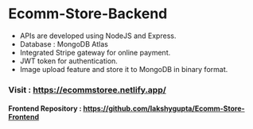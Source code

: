# Ecomm-Store-Backend

- APIs are developed using NodeJS and Express.
- Database : MongoDB Atlas
- Integrated Stripe gateway for online payment.
- JWT token for authentication.
- Image upload feature and store it to MongoDB in binary format.

### Visit : https://ecommstoree.netlify.app/
#### Frontend Repository : https://github.com/lakshygupta/Ecomm-Store-Frontend
